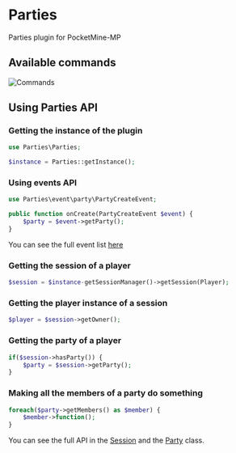# Parties
Parties plugin for PocketMine-MP

## Available commands

![Commands](https://i.imgur.com/P4FrVX1.png)

## Using Parties API

### Getting the instance of the plugin

```php
use Parties\Parties;

$instance = Parties::getInstance();
```

### Using events API

```php
use Parties\event\party\PartyCreateEvent;

public function onCreate(PartyCreateEvent $event) {
    $party = $event->getParty();
}
```

You can see the full event list [here](https://github.com/Diduhless/Parties/tree/master/src/Diduhless/Parties/event)

### Getting the session of a player

```php
$session = $instance-getSessionManager()->getSession(Player);
```

### Getting the player instance of a session
```php
$player = $session->getOwner();
```

### Getting the party of a player
```php
if($session->hasParty()) {
    $party = $session->getParty();
}
```

### Making all the members of a party do something
```php
foreach($party->getMembers() as $member) {
    $member->function();
}
```




You can see the full API in the [Session](https://github.com/Diduhless/Parties/blob/master/src/Diduhless/Parties/session/Session.php) and the [Party](https://github.com/Diduhless/Parties/blob/master/src/Diduhless/Parties/party/Party.php) class.
